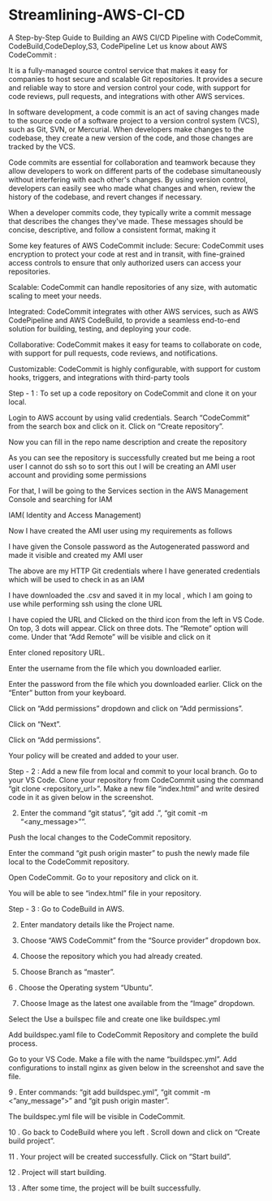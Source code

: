 # Streamlining-AWS-CI-CD
A Step-by-Step Guide to Building an AWS CI/CD Pipeline with CodeCommit, CodeBuild,CodeDeploy,S3, CodePipeline
Let us know about AWS CodeCommit :


It is a fully-managed source control service that makes it easy for companies to host secure and scalable Git repositories. It provides a secure and reliable way to store and version control your code, with support for code reviews, pull requests, and integrations with other AWS services.

In software development, a code commit is an act of saving changes made to the source code of a software project to a version control system (VCS), such as Git, SVN, or Mercurial. When developers make changes to the codebase, they create a new version of the code, and those changes are tracked by the VCS.

Code commits are essential for collaboration and teamwork because they allow developers to work on different parts of the codebase simultaneously without interfering with each other's changes. By using version control, developers can easily see who made what changes and when, review the history of the codebase, and revert changes if necessary.

When a developer commits code, they typically write a commit message that describes the changes they've made. These messages should be concise, descriptive, and follow a consistent format, making it

Some key features of AWS CodeCommit include:
Secure: CodeCommit uses encryption to protect your code at rest and in transit, with fine-grained access controls to ensure that only authorized users can access your repositories.

Scalable: CodeCommit can handle repositories of any size, with automatic scaling to meet your needs.

Integrated: CodeCommit integrates with other AWS services, such as AWS CodePipeline and AWS CodeBuild, to provide a seamless end-to-end solution for building, testing, and deploying your code.

Collaborative: CodeCommit makes it easy for teams to collaborate on code, with support for pull requests, code reviews, and notifications.

Customizable: CodeCommit is highly configurable, with support for custom hooks, triggers, and integrations with third-party tools

Step - 1 :
To set up a code repository on CodeCommit and clone it on your local.

Login to AWS account by using valid credentials. Search “CodeCommit” from the search box and click on it. Click on “Create repository”.



Now you can fill in the repo name description and create the repository



As you can see the repository is successfully created but me being a root user I cannot do ssh so to sort this out I will be creating an AMI user account and providing some permissions

For that, I will be going to the Services section in the AWS Management Console and searching for IAM

IAM( Identity and Access Management)


Now I have created the AMI user using my requirements as follows


I have given the Console password as the Autogenerated password and made it visible and created my AMI user


The above are my HTTP Git credentials where I have generated credentials which will be used to check in as an IAM



I have downloaded the .csv and saved it in my local , which I am going to use while performing ssh using the clone URL



I have copied the URL and Clicked on the third icon from the left in VS Code. On top, 3 dots will appear. Click on three dots. The “Remote” option will come. Under that “Add Remote” will be visible and click on it

Enter cloned repository URL.



Enter the username from the file which you downloaded earlier.


Enter the password from the file which you downloaded earlier. Click on the “Enter” button from your keyboard.


Click on “Add permissions” dropdown and click on “Add permissions”.



Click on “Next”.


Click on “Add permissions”.

Your policy will be created and added to your user.



Step - 2 :
Add a new file from local and commit to your local branch.
Go to your VS Code. Clone your repository from CodeCommit using the command “git clone <repository_url>”. Make a new file “index.html” and write desired code in it as given below in the screenshot.


2. Enter the command “git status”, “git add .”, “git comit -m “<any_message>””.



Push the local changes to the CodeCommit repository.

Enter the command “git push origin master” to push the newly made file local to the CodeCommit repository.


Open CodeCommit. Go to your repository and click on it.

You will be able to see “index.html” file in your repository.



Step - 3 :
Go to CodeBuild in AWS.


2. Enter mandatory details like the Project name.



3. Choose “AWS CodeCommit” from the “Source provider” dropdown box.



4. Choose the repository which you had already created.



5. Choose Branch as “master”.



6 . Choose the Operating system “Ubuntu”.



7. Choose Image as the latest one available from the “Image” dropdown.



Select the Use a builspec file and create one like buildspec.yml


Add buildspec.yaml file to CodeCommit Repository and complete the build process.

Go to your VS Code. Make a file with the name “buildspec.yml”. Add configurations to install nginx as given below in the screenshot and save the file.



9 . Enter commands: “git add buildspec.yml”, “git commit -m <”any_message”>” and “git push origin master”.





The buildspec.yml file will be visible in CodeCommit.



10 . Go back to CodeBuild where you left . Scroll down and click on “Create build project”.



11 . Your project will be created successfully. Click on “Start build”.



12 . Project will start building.







13 . After some time, the project will be built successfully.

